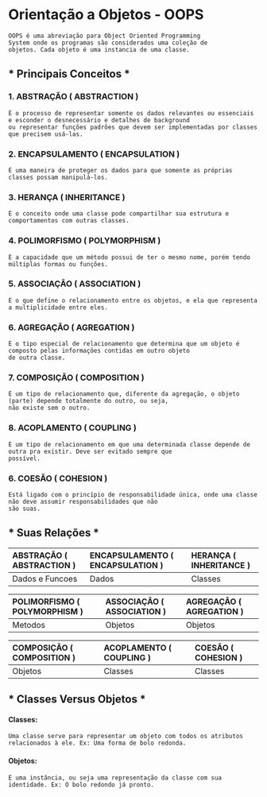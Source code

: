 # Orientação a Objetos - OOPS
````
OOPS é uma abreviação para Object Oriented Programming
System onde os programas são considerados uma coleção de
objetos. Cada objeto é uma instancia de uma classe.
````
## * Principais Conceitos *
### 1. ABSTRAÇÃO ( ABSTRACTION )
````
É o processo de representar somente os dados relevantes ou essenciais e esconder o desnecessário e detalhes de background
ou representar funções padrões que devem ser implementadas por classes que precisem usá-las.
````
### 2. ENCAPSULAMENTO ( ENCAPSULATION )
````
É uma maneira de proteger os dados para que somente as próprias classes possam manipulá-los.
````
### 3. HERANÇA ( INHERITANCE )
````
É o conceito onde uma classe pode compartilhar sua estrutura e comportamentos com outras classes.
````
### 4. POLIMORFISMO ( POLYMORPHISM )
````
É a capacidade que um método possui de ter o mesmo nome, porém tendo múltiplas formas ou funções.
````
### 5. ASSOCIAÇÃO ( ASSOCIATION )
````
É o que define o relacionamento entre os objetos, e ela que representa a multiplicidade entre eles.
````
### 6. AGREGAÇÃO ( AGREGATION )
````
É o tipo especial de relacionamento que determina que um objeto é composto pelas informações contidas em outro objeto
de outra classe.
````
### 7. COMPOSIÇÃO ( COMPOSITION )
````
É um tipo de relacionamento que, diferente da agregação, o objeto (parte) depende totalmente do outro, ou seja,
não existe sem o outro.
````
### 8. ACOPLAMENTO ( COUPLING )
````
É um tipo de relacionamento em que uma determinada classe depende de outra pra existir. Deve ser evitado sempre que
possível.
````
### 6. COESÃO ( COHESION )
````
Está ligado com o princípio de responsabilidade única, onde uma classe não deve assumir responsabilidades que não
são suas.
````
## * Suas Relações *

|  ABSTRAÇÃO ( ABSTRACTION )   |  ENCAPSULAMENTO ( ENCAPSULATION ) | HERANÇA ( INHERITANCE ) |
|   :---     |   :---     |   :---     |
| Dados e Funcoes | Dados | Classes |

|  POLIMORFISMO ( POLYMORPHISM )   |  ASSOCIAÇÃO ( ASSOCIATION ) | AGREGAÇÃO ( AGREGATION ) |
|   :---     |   :---     |   :---     |
| Metodos | Objetos | Objetos |

|  COMPOSIÇÃO ( COMPOSITION )   |  ACOPLAMENTO ( COUPLING ) | COESÃO ( COHESION ) |
|   :---     |   :---     |   :---     |
| Objetos | Classes | Classes |

## * Classes Versus Objetos *
#### Classes:
````
Uma classe serve para representar um objeto com todos os atributos relacionados à ele. Ex: Uma forma de bolo redonda.
````
#### Objetos:
````
É uma instância, ou seja uma representação da classe com sua identidade. Ex: O bolo redondo já pronto.
````
